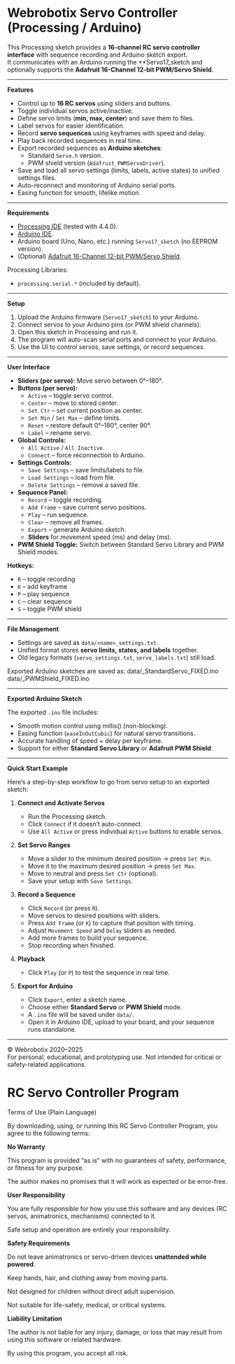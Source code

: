 # Webrobotix Servo Controller (Processing / Arduino)

This Processing sketch provides a **16-channel RC servo controller interface** with sequence recording and Arduino sketch export.  
It communicates with an Arduino running the **Servo17_sketch and optionally supports the **Adafruit 16-Channel 12-bit PWM/Servo Shield**.

---

 **Features**

- Control up to **16 RC servos** using sliders and buttons.
- Toggle individual servos active/inactive.
- Define servo limits (**min, max, center**) and save them to files.
- Label servos for easier identification.
- Record **servo sequences** using keyframes with speed and delay.
- Play back recorded sequences in real time.
- Export recorded sequences as **Arduino sketches**:
  - Standard `Servo.h` version.
  - PWM shield version (`Adafruit_PWMServoDriver`).
- Save and load all servo settings (limits, labels, active states) to unified settings files.
- Auto-reconnect and monitoring of Arduino serial ports.
- Easing function for smooth, lifelike motion.

---

 **Requirements**

- [Processing IDE](https://processing.org/) (tested with 4.4.0).
- [Arduino IDE](https://www.arduino.cc/en/software).
- Arduino board (Uno, Nano, etc.) running `Servo17_sketch` (no EEPROM version).
- (Optional) [Adafruit 16-Channel 12-bit PWM/Servo Shield](https://www.adafruit.com/product/1411).

Processing Libraries:
- `processing.serial.*` (included by default).

---

 **Setup**

1. Upload the Arduino firmware (`Servo17_sketch`) to your Arduino.
2. Connect servos to your Arduino pins (or PWM shield channels).
3. Open this sketch in Processing and run it.
4. The program will auto-scan serial ports and connect to your Arduino.
5. Use the UI to control servos, save settings, or record sequences.

---

 **User Interface**

- **Sliders (per servo):** Move servo between 0°–180°.
- **Buttons (per servo):**
  - `Active` – toggle servo control.
  - `Center` – move to stored center.
  - `Set Ctr` – set current position as center.
  - `Set Min` / `Set Max` – define limits.
  - `Reset` – restore default 0°–180°, center 90°.
  - `Label` – rename servo.
- **Global Controls:**
  - `All Active` / `All Inactive`.
  - `Connect` – force reconnection to Arduino.
- **Settings Controls:**
  - `Save Settings` – save limits/labels to file.
  - `Load Settings` – load from file.
  - `Delete Settings` – remove a saved file.
- **Sequence Panel:**
  - `Record` – toggle recording.
  - `Add Frame` – save current servo positions.
  - `Play` – run sequence.
  - `Clear` – remove all frames.
  - `Export` – generate Arduino sketch.
  - **Sliders** for movement speed (ms) and delay (ms).
- **PWM Shield Toggle:** Switch between Standard Servo Library and PWM Shield modes.

**Hotkeys:**
- `R` – toggle recording  
- `K` – add keyframe  
- `P` – play sequence  
- `C` – clear sequence  
- `S` – toggle PWM shield  

---

 **File Management**

- Settings are saved as `data/<name>_settings.txt`.
- Unified format stores **servo limits, states, and labels** together.
- Old legacy formats (`servo_settings.txt`, `servo_labels.txt`) still load.

Exported Arduino sketches are saved as:
data/<sketchName>_StandardServo_FIXED.ino
data/<sketchName>_PWMShield_FIXED.ino

---

 **Exported Arduino Sketch**

The exported `.ino` file includes:
- Smooth motion control using millis() (non-blocking).
- Easing function (`easeInOutCubic`) for natural servo transitions.
- Accurate handling of speed + delay per keyframe.
- Support for either **Standard Servo Library** or **Adafruit PWM Shield**.

---

 **Quick Start Example**

Here’s a step-by-step workflow to go from servo setup to an exported sketch:

1. **Connect and Activate Servos**
   - Run the Processing sketch.
   - Click `Connect` if it doesn’t auto-connect.
   - Use `All Active` or press individual `Active` buttons to enable servos.

2. **Set Servo Ranges**
   - Move a slider to the minimum desired position → press `Set Min`.
   - Move it to the maximum desired position → press `Set Max`.
   - Move to neutral and press `Set Ctr` (optional).
   - Save your setup with `Save Settings`.

3. **Record a Sequence**
   - Click `Record` (or press `R`).
   - Move servos to desired positions with sliders.
   - Press `Add Frame` (or `K`) to capture that position with timing.
   - Adjust `Movement Speed` and `Delay` sliders as needed.
   - Add more frames to build your sequence.
   - Stop recording when finished.

4. **Playback**
   - Click `Play` (or `P`) to test the sequence in real time.

5. **Export for Arduino**
   - Click `Export`, enter a sketch name.
   - Choose either **Standard Servo** or **PWM Shield** mode.
   - A `.ino` file will be saved under `data/`.
   - Open it in Arduino IDE, upload to your board, and your sequence runs standalone.

---


© Webrobotix 2020–2025  
For personal, educational, and prototyping use. Not intended for critical or safety-related applications.
# RC Servo Controller Program

Terms of Use (Plain Language)

By downloading, using, or running this RC Servo Controller Program, you agree to the following terms:

**No Warranty**

This program is provided “as is” with no guarantees of safety, performance, or fitness for any purpose.

The author makes no promises that it will work as expected or be error-free.

**User Responsibility**

You are fully responsible for how you use this software and any devices (RC servos, animatronics, mechanisms) connected to it.

Safe setup and operation are entirely your responsibility.

**Safety Requirements**

Do not leave animatronics or servo-driven devices **unattended while powered**.

Keep hands, hair, and clothing away from moving parts.

Not designed for children without direct adult supervision.

Not suitable for life-safety, medical, or critical systems.

**Liability Limitation**

The author is not liable for any injury, damage, or loss that may result from using this software or related hardware.

By using this program, you accept all risk.


